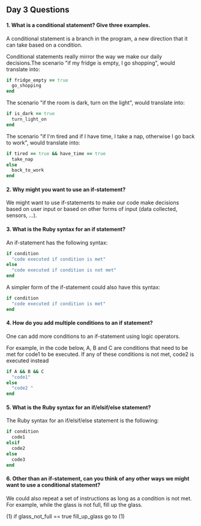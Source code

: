 ## Day 3 Questions

#### 1. What is a conditional statement? Give three examples.

A conditional statement is a branch in the program, a new direction that it can take based on a condition.

Conditional statements really mirror the way we make our daily decisions.The scenario "if my fridge is empty, I go shopping", would translate into:

```Ruby
if fridge_empty == true
  go_shopping
end
```

The scenario "if the room is dark, turn on the light", would translate into:

```Ruby
if is_dark == true
  turn_light_on
end
```
The scenario "if I'm tired and if I have time, I take a nap, otherwise I go back to work", would translate into:

```Ruby
if tired == true && have_time == true
  take_nap
else
  back_to_work
end
```
#### 2. Why might you want to use an if-statement?

We might want to use if-statements to make our code make decisions based on user input or based on other forms of input (data collected, sensors, ...).

#### 3. What is the Ruby syntax for an if statement?

An if-statement has the following syntax:

```ruby
if condition
  "code executed if condition is met"
else
  "code executed if condition is not met"
end
```
A simpler form of the if-statement could also have this syntax:

```ruby
if condition
  "code executed if condition is met"
end
```

#### 4. How do you add multiple conditions to an if statement?

One can add more conditions to an if-statement using logic operators.

For example, in the code below, A, B and C are conditions that need to be met for code1 to be executed. If any of these conditions is not met, code2 is executed instead

```ruby
if A && B && C  
  "code1"
else
  "code2 "
end
```

#### 5. What is the Ruby syntax for an if/elsif/else statement?

The Ruby syntax for an if/elsif/else statement is the following:

```Ruby
if condition
  code1
elsif
  code2
else
  code3
end
```

#### 6. Other than an if-statement, can you think of any other ways we might want to use a conditional statement?

We could also repeat a set of instructions as long as a condition is not met. For example, while the glass is not full, fill up the glass.

(1) if glass_not_full == true
      fill_up_glass
      go to (1)
